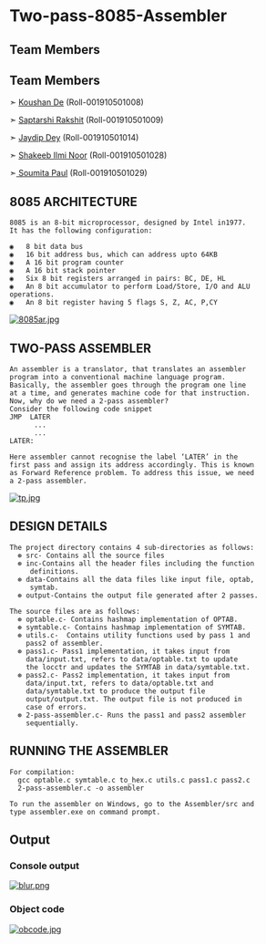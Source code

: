 # Two-pass-8085-Assembler
## Team Members
## Team Members

  ➣ [Koushan De](https://github.com/KoushanDe) (Roll-001910501008)
  
  ➣ [Saptarshi Rakshit](https://github.com/saphere9) (Roll-001910501009)

  ➣ [Jaydip Dey](https://github.com/jaydip1235) (Roll-001910501014)

  ➣ [Shakeeb Ilmi Noor](https://github.com/ShakeebIlmiNoor) (Roll-001910501028)

  ➣[ Soumita Paul](https://github.com/myiotuhris) (Roll-001910501029)

## 8085 ARCHITECTURE
    8085 is an 8-bit microprocessor, designed by Intel in1977. 
    It has the following configuration:

    ◉	8 bit data bus
    ◉	16 bit address bus, which can address upto 64KB
    ◉	A 16 bit program counter
    ◉	A 16 bit stack pointer
    ◉	Six 8 bit registers arranged in pairs: BC, DE, HL
    ◉	An 8 bit accumulator to perform Load/Store, I/O and ALU operations.
    ◉	An 8 bit register having 5 flags S, Z, AC, P,CY

[![8085ar.jpg](https://i.postimg.cc/L4rD50wL/8085ar.jpg)](https://postimg.cc/grH8B4Y2)
## TWO-PASS ASSEMBLER
    An assembler is a translator, that translates an assembler 
    program into a conventional machine language program. 
    Basically, the assembler goes through the program one line 
    at a time, and generates machine code for that instruction.
    Now, why do we need a 2-pass assembler?
    Consider the following code snippet
    JMP  LATER
          ...
          ...
    LATER:

    Here assembler cannot recognise the label ‘LATER’ in the 
    first pass and assign its address accordingly. This is known
    as Forward Reference problem. To address this issue, we need
    a 2-pass assembler.
[![tp.jpg](https://i.postimg.cc/nrvDCT9G/tp.jpg)](https://postimg.cc/BPn6zTgj)
## DESIGN DETAILS
    The project directory contains 4 sub-directories as follows:
      ⊛ src- Contains all the source files
      ⊛ inc-Contains all the header files including the function 
         definitions.
      ⊛ data-Contains all the data files like input file, optab, 
         symtab.
      ⊛ output-Contains the output file generated after 2 passes.
      
    The source files are as follows:
      ⊛ optable.c- Contains hashmap implementation of OPTAB.
      ⊛ symtable.c- Contains hashmap implementation of SYMTAB.
      ⊛ utils.c-  Contains utility functions used by pass 1 and 
        pass2 of assembler.
      ⊛ pass1.c- Pass1 implementation, it takes input from 
        data/input.txt, refers to data/optable.txt to update 
        the locctr and updates the SYMTAB in data/symtable.txt.
      ⊛ pass2.c- Pass2 implementation, it takes input from 
        data/input.txt, refers to data/optable.txt and 
        data/symtable.txt to produce the output file 
        output/output.txt. The output file is not produced in
        case of errors.
      ⊛ 2-pass-assembler.c- Runs the pass1 and pass2 assembler
        sequentially.

## RUNNING THE ASSEMBLER
    For compilation:
      gcc optable.c symtable.c to_hex.c utils.c pass1.c pass2.c
      2-pass-assembler.c -o assembler

    To run the assembler on Windows, go to the Assembler/src and
    type assembler.exe on command prompt.

## Output

### Console output
[![blur.png](https://i.postimg.cc/nV7hm00q/blur.png)](https://postimg.cc/3W8h5CMw)
### Object code
[![obcode.jpg](https://i.postimg.cc/W3tKLWfz/obcode.jpg)](https://postimg.cc/LYKvjTSF)





